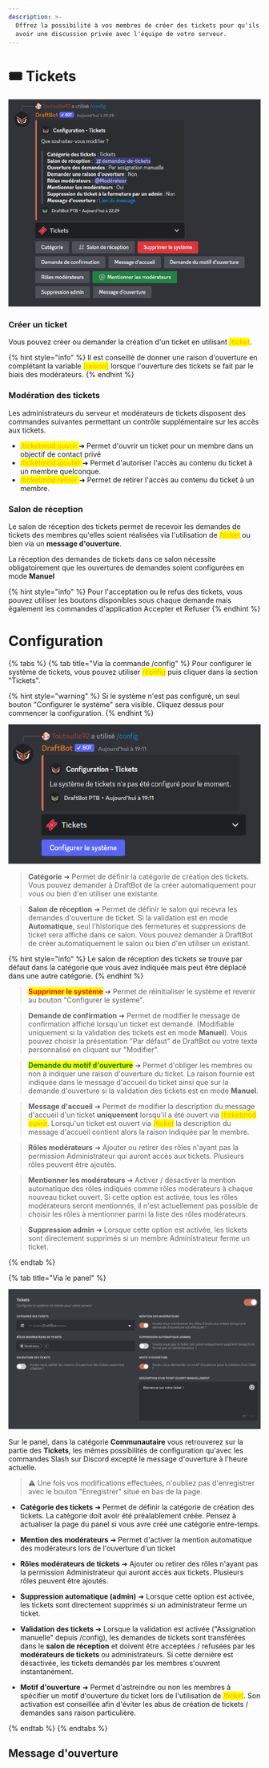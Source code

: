 ```yaml
---
description: >-
  Offrez la possibilité à vos membres de créer des tickets pour qu'ils puissent
  avoir une discussion privée avec l'équipe de votre serveur.
---
```


# 🎟 Tickets

![Menu de configuration](../../.gitbook/assets/tickets/ticket-menu-config.png)

### Créer un ticket
Vous pouvez créer ou demander la création d'un ticket en utilisant <mark style="color:orange;">/ticket</mark>.

{% hint style="info" %}
Il est conseillé de donner une raison d'ouverture en complétant la variable <mark style="color:orange;">[raison]</mark> lorsque l'ouverture des tickets se fait par le biais des modérateurs.
{% endhint %}

### Modération des tickets
Les administrateurs du serveur et modérateurs de tickets disposent des commandes suivantes permettant un contrôle supplémentaire sur les accès aux tickets.

* <mark style="color:orange;">/ticketmod ouvrir </mark> ➜ Permet d'ouvrir un ticket pour un membre dans un objectif de contact privé
* <mark style="color:orange;">/ticketmod ajouter </mark> ➜ Permet d'autoriser l'accès au contenu du ticket à un membre quelconque.
* <mark style="color:orange;">/ticketmod retirer </mark> ➜ Permet de retirer l'accès au contenu du ticket à un membre.

### Salon de réception
Le salon de réception des tickets permet de recevoir les demandes de tickets des membres qu'elles soient réalisées via l'utilisation de <mark style="color:orange;">/ticket</mark> ou bien via un **message d'ouverture**.

La réception des demandes de tickets dans ce salon nécessite obligatoirement que les ouvertures de demandes soient configurées en mode **Manuel** 

{% hint style="info" %} 
Pour l'acceptation ou le refus des tickets, vous pouvez utiliser les boutons disponibles sous chaque demande mais également les commandes d'application Accepter et Refuser
{% endhint %}


# Configuration

{% tabs %}
{% tab title="Via la commande /config" %}
Pour configurer le système de tickets, vous pouvez utiliser <mark style="color:orange;">/config</mark> puis cliquer dans la section "Tickets".

{% hint style="warning" %}
Si le système n'est pas configuré, un seul bouton "Configurer le système" sera visible. Cliquez dessus pour commencer la configuration.
{% endhint %}

![Alt text](../../.gitbook/assets/tickets/Ticket%20menu%20no%20config.png)

>**Catégorie** ➜ Permet de définir la catégorie de création des tickets. Vous pouvez demander à DraftBot de la créer automatiquement pour vous ou bien d'en utiliser une existante.

> **Salon de réception** ➜ Permet de définir le salon qui recevra les demandes d'ouverture de ticket. Si la validation est en mode **Automatique**, seul l'historique des fermetures et suppressions de ticket sera affiché dans ce salon. Vous pouvez demander à DraftBot de créer automatiquement le salon ou bien d'en utiliser un existant.

{% hint style="info" %}
Le salon de réception des tickets se trouve par défaut dans la catégorie que vous avez indiquée mais peut être déplacé dans une autre catégorie.
{% endhint %}

> <mark style="color:red;">**Supprimer le système**</mark> ➜ Permet de réinitialiser le système et revenir au bouton "Configurer le système".

> **Demande de confirmation** ➜ Permet de modifier le message de confirmation affiché lorsqu'un ticket est demandé. (Modifiable uniquement si la validation des tickets est en mode **Manuel**). Vous pouvez choisir la présentation "Par défaut" de DraftBot ou votre texte personnalisé en cliquant sur "Modifier".

> <mark style="color:green;">**Demande du motif d'ouverture**</mark> ➜ Permet d'obliger les membres ou non à indiquer une raison d'ouverture du ticket. La raison fournie est indiquée dans le message d'accueil du ticket ainsi que sur la demande d'ouverture si la validation des tickets est en mode **Manuel**.

> **Message d'accueil** ➜ Permet de modifier la description du message d'accueil d'un ticket **uniquement** lorsqu'il a été ouvert via <mark style="color:orange;">/ticketmod ouvrir</mark>. Lorsqu'un ticket est ouvert via <mark style="color:orange;">/ticket</mark> la description du message d'accueil contient alors la raison indiquée par le membre.

> **Rôles modérateurs** ➜ Ajouter ou retirer des rôles n'ayant pas la permission Administrateur qui auront accès aux tickets. Plusieurs rôles peuvent être ajoutés.

> **Mentionner les modérateurs** ➜ Activer / désactiver la mention automatique des rôles indiqués comme rôles modérateurs à chaque nouveau ticket ouvert. Si cette option est activée, tous les rôles modérateurs seront mentionnés, il n'est actuellement pas possible de choisir les rôles à mentionner parmi la liste des rôles modérateurs.

> **Suppression admin** ➜ Lorsque cette option est activée, les tickets sont directement supprimés si un membre Administrateur ferme un ticket.


{% endtab %}

{% tab title="Via le panel" %}

![Alt text](../../.gitbook/assets/tickets/Ticket%20panel%20config.png)

Sur le panel, dans la catégorie **Communautaire** vous retrouverez sur la partie des **Tickets**, les mêmes possibilités de configuration qu'avec les commandes Slash sur Discord excepté le message d'ouverture à l'heure actuelle.

> ⚠️ Une fois vos modifications effectuées, n'oubliez pas d'enregistrer avec le bouton "Enregistrer" situé en bas de la page.


* **Catégorie des tickets** ➜ Permet de définir la catégorie de création des tickets. La catégorie doit avoir été préalablement créée. Pensez à actualiser la page du panel si vous avre créé une catégorie entre-temps.

* **Mention des modérateurs** ➜ Permet d'activer la mention automatique des modérateurs lors de l'ouverture d'un ticket

* **Rôles modérateurs de tickets** ➜ Ajouter ou retirer des rôles n'ayant pas la permission Administrateur qui auront accès aux tickets. Plusieurs rôles peuvent être ajoutés.

* **Suppression automatique (admin)** ➜ Lorsque cette option est activée, les tickets sont directement supprimés si un administrateur ferme un ticket.

* **Validation des tickets** ➜ Lorsque la validation est activée ("Assignation manuelle" depuis /config), les demandes de tickets sont transférées dans le **salon de réception** et doivent être acceptées / refusées par les **modérateurs de tickets** ou administrateurs.
Si cette dernière est désactivée, les tickets demandés par les membres s'ouvrent instantanément.

* **Motif d'ouverture** ➜ Permet d'astreindre ou non les membres à spécifier un motif d'ouverture du ticket lors de l'utilisation de <mark style="color:orange;">/ticket</mark>. Son activation est conseillée afin d'éviter les abus de création de tickets / demandes sans raison particulière.

{% endtab %}
{% endtabs %}

## Message d'ouverture
